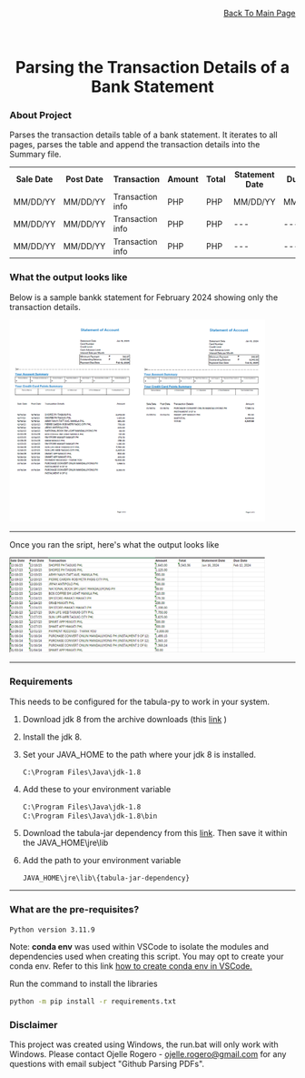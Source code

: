 <p align="right"><a href="https://github.com/ojudz08/AutomationProjects/tree/main">Back To Main Page</a></p>


<!-- PROJECT LOGO -->
<br />
<div align="center">
<h1 align="center">Parsing the Transaction Details of a Bank Statement</h1>
</div>


<!-- ABOUT PROJECT -->
### About Project

Parses the transaction details table of a bank statement. It iterates to all pages, parses the table and append the transaction details into the Summary file.


<table>
<tr>
   <th>Sale Date</th>
   <th>Post Date</th>
   <th>Transaction</th>
   <th>Amount</th>
   <th>Total</th>
   <th>Statement Date</th>
   <th>Due Date</th>
</tr>
<tr>
   <td>MM/DD/YY</td>
   <td>MM/DD/YY</td>
   <td>Transaction info</td>
   <td>PHP</td>
   <td>PHP</td>
   <td>MM/DD/YY</td>
   <td>MM/DD/YY</td>
</tr>
<tr>
   <td>MM/DD/YY</td>
   <td>MM/DD/YY</td>
   <td>Transaction info</td>
   <td>PHP</td>
   <td>PHP</td>
   <td>---</td>
   <td>---</td>
</tr>
<tr>
   <td>MM/DD/YY</td>
   <td>MM/DD/YY</td>
   <td>Transaction info</td>
   <td>PHP</td>
   <td>PHP</td>
   <td>---</td>
   <td>---</td>
</tr>
</table>


### What the output looks like

Below is a sample bankk statement for February 2024 showing only the transaction details.

   <img src="img/image1.png" alt="drawing" width="450"/>

___

Once you ran the sript, here's what the output looks like

   <img src="img/image2.png" alt="drawing" width="450"/>

___

### Requirements

This needs to be configured for the tabula-py to work in your system.

1. Download jdk 8 from the archive downloads (this [link](https://www.oracle.com/in/java/technologies/javase/javase8-archive-downloads.html) )
2. Install the jdk 8.
3. Set your JAVA_HOME to the path where your jdk 8 is installed. 
   ```
   C:\Program Files\Java\jdk-1.8
   ```
4. Add these to your environment variable
   ```
   C:\Program Files\Java\jdk-1.8
   C:\Program Files\Java\jdk-1.8\bin
   ```
5. Download the tabula-jar dependency from this [link](https://github.com/tabulapdf/tabula-java/releases). Then save it within the JAVA_HOME\jre\lib

6. Add the path to your environment variable
   ```
   JAVA_HOME\jre\lib\{tabula-jar-dependency}
   ```

___

### What are the pre-requisites?

```Python version 3.11.9```

Note: **conda env** was used within VSCode to isolate the modules and dependencies used when creating this script. You may opt to create your conda env. Refer to this link [how to create conda env in VSCode.](https://code.visualstudio.com/docs/python/environments)

Run the command to install the libraries

```bat
python -m pip install -r requirements.txt
```



<!-- CONTACT -->
### Disclaimer

This project was created using Windows, the run.bat will only work with Windows. Please contact Ojelle Rogero - ojelle.rogero@gmail.com for any questions with email subject "Github Parsing PDFs".